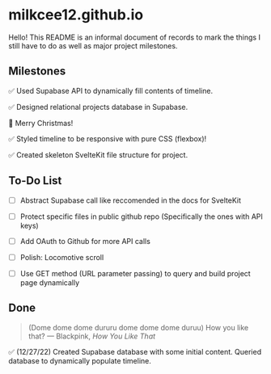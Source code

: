 # milkcee12.github.io
Hello! This README is an informal document of records to mark the things I still have to do as well as major project milestones.
## Milestones
  ✅ Used Supabase API to dynamically fill contents of timeline.
  
  ✅ Designed relational projects database in Supabase.

  🎄 Merry Christmas!
  
  ✅ Styled timeline to be responsive with pure CSS (flexbox)!
  
  ✅ Created skeleton SvelteKit file structure for project.

## To-Do List
- [ ] Abstract Supabase call like reccomended in the docs for SvelteKit
- [ ] Protect specific files in public github repo (Specifically the ones with API keys)
- [ ] Add OAuth to Github for more API calls
- [ ] Polish: Locomotive scroll
- [ ] Use GET method (URL parameter passing) to query and build project page dynamically


## Done
>(Dome dome dome dururu dome dome dome duruu) How you like that?
— Blackpink, <i>How You Like That</i> 

  ✅ (12/27/22) Created Supabase database with some initial content. Queried database to dynamically populate timeline.
